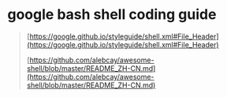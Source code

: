 # google bash shell coding guide
> [https://google.github.io/styleguide/shell.xml#File_Header](https://google.github.io/styleguide/shell.xml#File_Header)
>
> [https://github.com/alebcay/awesome-shell/blob/master/README_ZH-CN.md](https://github.com/alebcay/awesome-shell/blob/master/README_ZH-CN.md)

